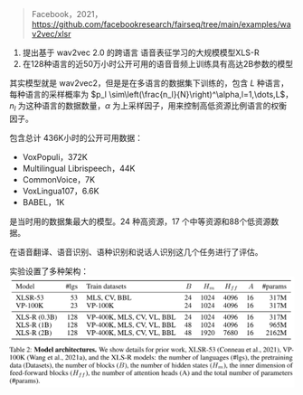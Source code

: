 > Facebook，2021，https://github.com/facebookresearch/fairseq/tree/main/examples/wav2vec/xlsr

1. 提出基于 wav2vec 2.0 的跨语言 语音表征学习的大规模模型XLS-R
2. 在128种语言的近50万小时公开可用的语音音频上训练具有高达2B参数的模型

其实模型就是 wav2vec2，但是是在多语言的数据集下训练的，包含 $L$ 种语言，每种语言的采样概率为 $p_l \sim\left(\frac{n_l}{N}\right)^\alpha,l=1,\dots,L$，$n_l$ 为这种语言的数据数量，$\alpha$ 为上采样因子，用来控制高低资源比例语言的权衡因子。 

包含总计 436K小时的公开可用数据：
+ VoxPopuli，372K
+ Multilingual Librispeech，44K
+ CommonVoice，7K
+ VoxLingua107，6.6K
+ BABEL，1K

是当时用的数据集最大的模型。24 种高资源，17 个中等资源和88个低资源数据。

在语音翻译、语音识别、语种识别和说话人识别这几个任务进行了评估。

实验设置了多种架构：![](image/Pasted%20image%2020230525155344.png)
